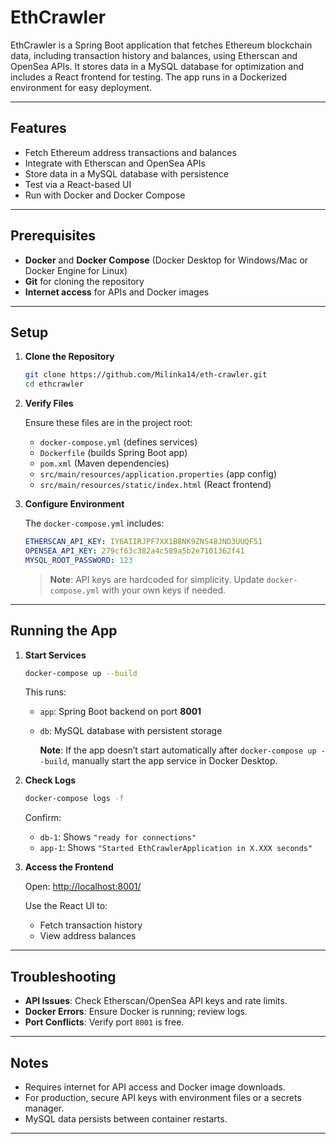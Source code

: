 # EthCrawler

EthCrawler is a Spring Boot application that fetches Ethereum blockchain data, including transaction history and balances, using Etherscan and OpenSea APIs. It stores data in a MySQL database for optimization and includes a React frontend for testing. The app runs in a Dockerized environment for easy deployment.

---

## Features

- Fetch Ethereum address transactions and balances
- Integrate with Etherscan and OpenSea APIs
- Store data in a MySQL database with persistence
- Test via a React-based UI
- Run with Docker and Docker Compose

---

## Prerequisites

- **Docker** and **Docker Compose** (Docker Desktop for Windows/Mac or Docker Engine for Linux)
- **Git** for cloning the repository
- **Internet access** for APIs and Docker images

---

## Setup

1. **Clone the Repository**

   ```bash
   git clone https://github.com/Milinka14/eth-crawler.git
   cd ethcrawler
   ```
   
2. **Verify Files**

   Ensure these files are in the project root:
   - `docker-compose.yml` (defines services)
   - `Dockerfile` (builds Spring Boot app)
   - `pom.xml` (Maven dependencies)
   - `src/main/resources/application.properties` (app config)
   - `src/main/resources/static/index.html` (React frontend)

3. **Configure Environment**

   The `docker-compose.yml` includes:
   ```yaml
   ETHERSCAN_API_KEY: IY6AIIRJPF7XX1B8NK9ZNS48JND3UUQF51
   OPENSEA_API_KEY: 279cf63c382a4c589a5b2e7101362f41
   MYSQL_ROOT_PASSWORD: 123
   ```

   > **Note**: API keys are hardcoded for simplicity. Update `docker-compose.yml` with your own keys if needed.

---

## Running the App

1. **Start Services**

   ```bash
   docker-compose up --build
   ```

   This runs:
   - `app`: Spring Boot backend on port **8001**
   - `db`: MySQL database with persistent storage

     **Note**: If the app doesn’t start automatically after `docker-compose up --build`, manually start the app service in Docker Desktop.

2. **Check Logs**

   ```bash
   docker-compose logs -f
   ```

   Confirm:
   - `db-1`: Shows `"ready for connections"`
   - `app-1`: Shows `"Started EthCrawlerApplication in X.XXX seconds"`

3. **Access the Frontend**

   Open: [http://localhost:8001/](http://localhost:8001/)

   Use the React UI to:
   - Fetch transaction history
   - View address balances

---

## Troubleshooting

- **API Issues**: Check Etherscan/OpenSea API keys and rate limits.
- **Docker Errors**: Ensure Docker is running; review logs.
- **Port Conflicts**: Verify port `8001` is free.

---

## Notes

- Requires internet for API access and Docker image downloads.
- For production, secure API keys with environment files or a secrets manager.
- MySQL data persists between container restarts.

---
